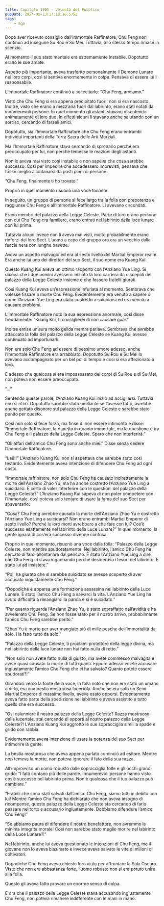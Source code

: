 ```yaml
---
title: Capitolo 1995 - Volontà del Pubblico
pubDate: 2024-08-13T17:13:16.575Z
tags:
    - mga
---
```





Dopo aver ricevuto consiglio dall’Immortale Raffinatore, Chu Feng non continuò ad inseguire Su Rou e Su Mei. Tuttavia, allo stesso tempo rimase in silenzio.


Al momento il suo stato mentale era estremamente instabile. Dopotutto erano le sue amate.

Aspetto più importante, aveva trasferito personalmente il Demone Lunare nei loro corpi, così si sentiva enormemente in colpa. Pensava di essere lui il responsabile.

L’Immortale Raffinatore continuò a sollecitarlo: “Chu Feng, andiamo.”


Visto che Chu Feng si era appena precipitato fuori, non si era nascosto. Inoltre, visto che erano a mezz’aria fuori dal labirinto, erano stati notati da innumerevoli persone. In quel momento gli astanti stavano discutendo animatamente di loro due. In effetti alcuni li stavano anche salutando con un sorriso, cercando di farseli amici.

Dopotutto, sia l’Immortale Raffinatore che Chu Feng erano entrambi individui importanti della Terra Sacra delle Arti Marziali.


Ma l’Immortale Raffinatore stava cercando di spronarlo perché era preoccupato per lui, non perché temesse le reazioni degli astanti.


Non lo aveva mai visto così instabile e non sapeva che cosa sarebbe successo. Così per impedire che accadessero imprevisti, pensava che fosse meglio allontanarsi da posti pieni di persone.

“Chu Feng, finalmente ti ho trovato.”


Proprio in quel momento risuonò una voce tonante.


In seguito, un gruppo di persone si fece largo tra la folla con prepotenza e raggiunse Chu Feng e all’Immortale Raffinatore. Li avevano circondati.


Erano membri del palazzo della Legge Celeste. Parte di loro erano persone con cui Chu Feng era familiare, erano entrati nel labirinto della luce lunare con lui prima.


Tuttavia alcuni invece non li aveva mai visti, molto probabilmente erano rinforzi dal loro Sect. L’uomo a capo del gruppo ora era un vecchio dalla faccia nera con lunghe basette.


Aveva un aspetto malvagio ed era al sesto livello del Martial Emperor realm. Era anche lui uno dei direttori del suo Sect, il suo nome era Kuang Kui.


Questo Kuang Kui aveva un ottimo rapporto con l’Anziano Yue Ling. Si diceva che i due uomini avessero iniziato la loro carriera da discepoli del palazzo della Legge Celeste insieme e che fossero fratelli giurati.


Così Kuang Kui aveva un’espressione infuriata al momento. Sembrava che volesse fissare a morte Chu Feng. Evidentemente era venuto a sapere di come l’Anziano Yue Ling era stato costretto a suicidarsi ed era venuto a causare problemi.


L’Immortale Raffinatore notò la sua espressione anormale, così disse freddamente: “Kuang Kui, ti consiglierei di non causare guai.”

Inoltre emise un’aura molto gelida mentre parlava. Sembrava che avrebbe attaccato la folla del palazzo della Legge Celeste se Kuang Kui avesse continuato ad importunarli.


Non era solo Chu Feng ad essere di pessimo umore adesso, anche l’Immortale Raffinatore era arrabbiato. Dopotutto Su Rou e Su Mei lo avevano accompagnato per un bel po’ di tempo e così si era affezionato a loro.


E adesso che qualcosa si era impossessato dei corpi di Su Rou e di Su Mei, non poteva non essere preoccupato.


“...”


Sentendo queste parole, l’Anziano Kuang Kui iniziò ad accigliarsi. Tuttavia non si ritirò. Dopotutto sarebbe stato umiliante se l’avesse fatto, avrebbe anche gettato disonore sul palazzo della Legge Celeste e sarebbe stato punito per questo.


Così non solo si fece forza, ma finse di non essere intimorito e disse: “Immortale Raffinatore, la rispetto in quanto immortale, ma la questione è tra Chu Feng e il palazzo della Legge Celeste. Spero che non interferirà.”


“Gli affari dell’amico Chu Feng sono anche miei.” Disse senza cedere l’Immortale Raffinatore.

“Lei!!!” L’Anziano Kuang Kui non si aspettava che sarebbe stato così testardo. Evidentemente aveva intenzione di difendere Chu Feng ad ogni costo.

“Immortale raffinatore, non solo Chu Feng ha causato indirettamente la morte dell’Anziano Zhao Yu, ma ha anche costretto l’Anziano Yue Ling a suicidarsi. È certo di voler interferire con le questioni del palazzo della Legge Celeste?” L’Anziano Kuang Kui sapeva di non poter competere con l’Immortale, così poteva solo tentare di usare la fama del suo Sect per spaventarlo.


“Cosa? Chu Feng avrebbe causato la morte dell’Anziano Zhao Yu e costretto l’Anziano Yue Ling a suicidarsi? Non erano entrambi Martial Emperor di sesto livello? Perché le loro morti avrebbero a che fare con lui? Cos’è successo esattamente nel labirinto della Luce Lunare?” In quel momento, la gente ignara di cos’era successo divenne confusa.


Proprio in quel momento, risuonò una voce dalla folla: “Palazzo della Legge Celeste, non mentire spudoratamente. Nel labirinto, l’amico Chu Feng ha cercato di farci allontanare dal pericolo. È stato l’Anziano Yue Ling a dire che Chu Feng ci stava ingannando perché desiderava i tesori del labirinto. È stato lui ad insistere.”


“Poi, ha giurato che si sarebbe suicidato se avesse scoperto di aver accusato ingiustamente Chu Feng.”


“Dopodiché è apparsa una formazione assassina nel labirinto della Luce Lunare. È stato l’amico Chu Feng a salvarci la vita. L’Anziano Yue Ling ha avuto difficoltà a rimangiarsi la parola e si è suicidato.”


“Per quanto riguarda l’Anziano Zhao Yu, è stato sopraffatto dall’avidità e ha avvelenato Chu Feng. Se non fosse stato per il nostro arrivo, probabilmente l’amico Chu Feng sarebbe perito.”

“Zhao Yu è morto per aver mangiato più di mille pesche dell’immortalità da solo. Ha fatto tutto da solo.”

“Palazzo della Legge Celeste, ti proclami protettore della legge divina, ma nel labirinto della luce lunare non hai fatto nulla di retto.”


“Non solo non avete fatto nulla di giusto, ma avete commesso malvagità e avete quasi causato la morte di tutti quanti. Eppure adesso volete accusare ingiustamente l’amico Chu Feng che ci ha salvato? Quanto potete essere spudorati?!”


Girandosi verso la fonte della voce, la folla notò che non era stato un umano a dirlo, era una bestia mostruosa lucertola. Anche se era solo un Semi Martial Emperor di massimo livello, aveva osato opporsi. Evidentemente aveva fatto parte della spedizione nel labirinto e aveva assistito a tutto quello che era successo.

“Osi calunniare il nostro palazzo della Legge Celeste? Razza mostruosa delle lucertole, stai cercando di opporti al nostro palazzo della Legge Celeste?! L’Anziano Kuang Kui aggrottò le sue sopracciglia simili a spade e gridò con rabbia.


Evidentemente aveva intenzione di usare la potenza del suo Sect per intimorire la gente.


La bestia mosturosa che aveva appena parlato cominciò ad esitare. Mentre non temeva la morte, non poteva ignorare il fato della sua razza.

All’improvviso un uomo robusto dalle sopracciglia folte e gli occhi grandi gridò: “I fatti contano più delle parole. Innumerevoli persone hanno visto cos’è successo nel labirinto prima. Non è qualcosa che il tuo palazzo può cambiare.”

“Fratelli che sono stati salvati dall’amico Chu Feng, siamo tutti in debito con lui! Mentre l’amico Chu Feng ha dichiarato che non aveva bisogno di ricompense, questo palazzo della Legge Celeste sta cercando di farlo passare nel torto e accusarlo ingiustamente. Dobbiamo difendere l’amico Chu Feng!”


“Se abbiamo paura di difendere il nostro benefattore, non avremmo la minima integrità morale! Così non sarebbe stato meglio morire nel labirinto della Luce Lunare?!”


Nel labirinto, anche lui aveva questionato le intenzioni di Chu Feng, ma il giovane non lo aveva biasimato e invece aveva salvato le vite di milioni di coltivatori.


Dopodiché Chu Feng aveva chiesto loro aiuto per affrontare la Sala Oscura. Visto che non era abbastanza forte, l’uomo robusto non si era potuto unire alla folla.


Questo gli aveva fatto provare un enorme senso di colpa.

E ora che il palazzo della Legge Celeste stava accusando ingiustamente Chu Feng, non poteva rimanere indifferente con le mani in mano.

